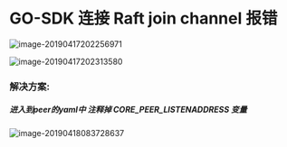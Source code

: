 

# **GO-SDK 连接 Raft  join channel 报错**

![image-20190417202256971](https://ws2.sinaimg.cn/large/006tNc79ly1g25wfcswaxj311y05tgnc.jpg)



![image-20190417202313580](/Users/wangming/Library/Application%20Support/typora-user-images/image-20190417202313580.png)



### 解决方案:

##### 进入到peer的yaml中 注释掉 CORE_PEER_LISTENADDRESS 变量

![image-20190418083728637](https://ws4.sinaimg.cn/large/006tNc79gy1g26hni33wmj30sh0drq5b.jpg)


